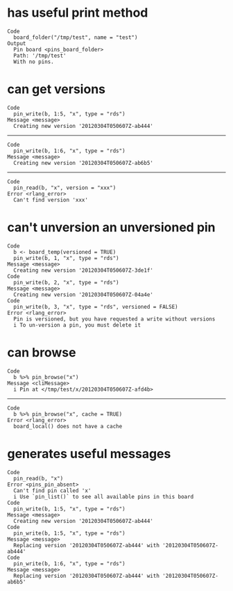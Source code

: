 # has useful print method

    Code
      board_folder("/tmp/test", name = "test")
    Output
      Pin board <pins_board_folder>
      Path: '/tmp/test'
      With no pins.

# can get versions

    Code
      pin_write(b, 1:5, "x", type = "rds")
    Message <message>
      Creating new version '20120304T050607Z-ab444'

---

    Code
      pin_write(b, 1:6, "x", type = "rds")
    Message <message>
      Creating new version '20120304T050607Z-ab6b5'

---

    Code
      pin_read(b, "x", version = "xxx")
    Error <rlang_error>
      Can't find version 'xxx'

# can't unversion an unversioned pin

    Code
      b <- board_temp(versioned = TRUE)
      pin_write(b, 1, "x", type = "rds")
    Message <message>
      Creating new version '20120304T050607Z-3de1f'
    Code
      pin_write(b, 2, "x", type = "rds")
    Message <message>
      Creating new version '20120304T050607Z-04a4e'
    Code
      pin_write(b, 3, "x", type = "rds", versioned = FALSE)
    Error <rlang_error>
      Pin is versioned, but you have requested a write without versions
      i To un-version a pin, you must delete it

# can browse

    Code
      b %>% pin_browse("x")
    Message <cliMessage>
      i Pin at </tmp/test/x/20120304T050607Z-afd4b>

---

    Code
      b %>% pin_browse("x", cache = TRUE)
    Error <rlang_error>
      board_local() does not have a cache

# generates useful messages

    Code
      pin_read(b, "x")
    Error <pins_pin_absent>
      Can't find pin called 'x'
      i Use `pin_list()` to see all available pins in this board
    Code
      pin_write(b, 1:5, "x", type = "rds")
    Message <message>
      Creating new version '20120304T050607Z-ab444'
    Code
      pin_write(b, 1:5, "x", type = "rds")
    Message <message>
      Replacing version '20120304T050607Z-ab444' with '20120304T050607Z-ab444'
    Code
      pin_write(b, 1:6, "x", type = "rds")
    Message <message>
      Replacing version '20120304T050607Z-ab444' with '20120304T050607Z-ab6b5'

